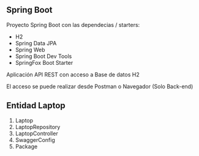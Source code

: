 
## Spring Boot

Proyecto Spring Boot con las dependecias / starters:
* H2
* Spring Data JPA
* Spring Web
* Spring Boot Dev Tools
* SpringFox Boot Starter

Aplicación API REST con acceso a Base de datos H2

El acceso se puede realizar desde Postman o Navegador (Solo Back-end)

## Entidad Laptop

1. Laptop
2. LaptopRepository
3. LaptopController
4. SwaggerConfig
5. Package
